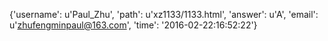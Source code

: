 {'username': u'Paul_Zhu', 'path': u'xz1133/1133.html', 'answer': u'A', 'email': u'zhufengminpaul@163.com', 'time': '2016-02-22:16:52:22'}
